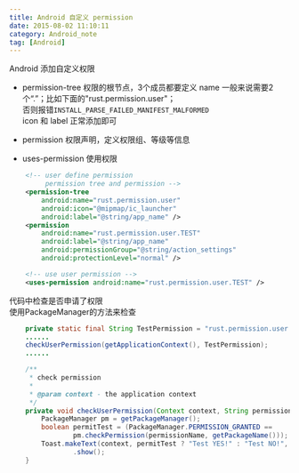 ```yaml
---
title: Android 自定义 permission
date: 2015-08-02 11:10:11
category: Android_note
tag: [Android]
---
```

Android 添加自定义权限

* permission-tree 权限的根节点，3个成员都要定义
  name 一般来说需要2个“.”；比如下面的"rust.permission.user"；  
  否则报错`INSTALL_PARSE_FAILED_MANIFEST_MALFORMED`  
  icon 和 label 正常添加即可

* permission 权限声明，定义权限组、等级等信息

* uses-permission 使用权限

```xml
    <!-- user define permission
         permission tree and permission -->
    <permission-tree
        android:name="rust.permission.user"
        android:icon="@mipmap/ic_launcher"
        android:label="@string/app_name" />
    <permission
        android:name="rust.permission.user.TEST"
        android:label="@string/app_name"
        android:permissionGroup="@string/action_settings"
        android:protectionLevel="normal" />

    <!-- use user permission -->
    <uses-permission android:name="rust.permission.user.TEST" />
```
代码中检查是否申请了权限  
使用PackageManager的方法来检查
```java
    private static final String TestPermission = "rust.permission.user.TEST";
    ......
    checkUserPermission(getApplicationContext(), TestPermission);
    ......

    /**
     * check permission
     *
     * @param context - the application context
     */
    private void checkUserPermission(Context context, String permissionName) {
        PackageManager pm = getPackageManager();
        boolean permitTest = (PackageManager.PERMISSION_GRANTED ==
                pm.checkPermission(permissionName, getPackageName()));
        Toast.makeText(context, permitTest ? "Test YES!" : "Test NO!", Toast.LENGTH_SHORT)
                .show();
    }
```
